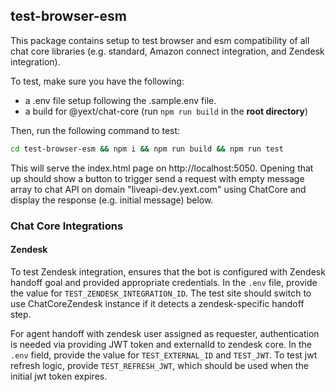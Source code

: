## test-browser-esm

This package contains setup to test browser and esm compatibility of all chat core libraries (e.g. standard, Amazon connect integration, and Zendesk integration).

To test, make sure you have the following:

- a .env file setup following the .sample.env file.
- a build for @yext/chat-core (run `npm run build` in the **root directory**)

Then, run the following command to test:

```bash
cd test-browser-esm && npm i && npm run build && npm run test
```

This will serve the index.html page on http://localhost:5050. Opening that up should show a button to trigger send a request with empty message array to chat API on domain "liveapi-dev.yext.com" using ChatCore and display the response (e.g. initial message) below.

### Chat Core Integrations

#### Zendesk

To test Zendesk integration, ensures that the bot is configured with Zendesk handoff goal and provided appropriate credentials. In the `.env` file, provide the value for `TEST_ZENDESK_INTEGRATION_ID`. The test site should switch to use ChatCoreZendesk instance if it detects a zendesk-specific handoff step.

For agent handoff with zendesk user assigned as requester, authentication is needed via providing JWT token and externalId to zendesk core. In the `.env` field, provide the value for `TEST_EXTERNAL_ID` and `TEST_JWT`. To test jwt refresh logic, provide `TEST_REFRESH_JWT`, which should be used when the initial jwt token expires.
